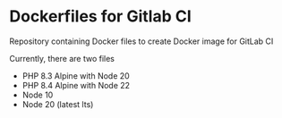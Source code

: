 # Dockerfiles for Gitlab CI
Repository containing Docker files to create Docker image for GitLab CI

Currently, there are two files
- PHP 8.3 Alpine with Node 20
- PHP 8.4 Alpine with Node 22
- Node 10
- Node 20 (latest lts)
